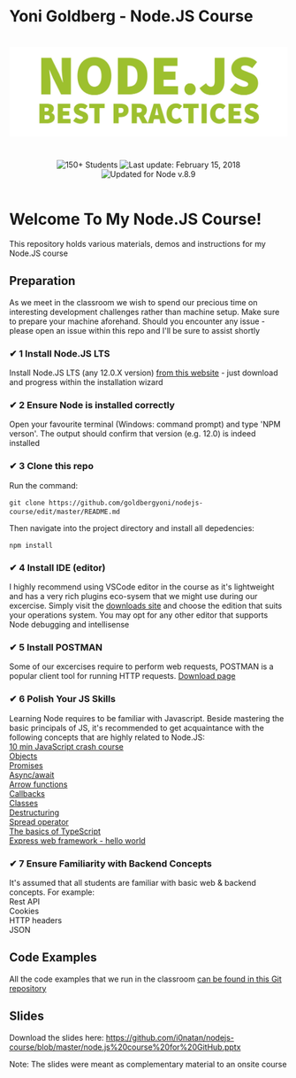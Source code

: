 # Yoni Goldberg - Node.JS Course

<h1 align="center">
  <img src="git-banner.jpg" alt="Node.js Best Practices" />
</h1>

<br/>

<div align="center">
<img src="https://img.shields.io/badge/%E2%9A%99%20Students%20So%20Far%20-%20150+%20-blue.svg" alt="150+ Students"> <img src="https://img.shields.io/badge/%F0%9F%93%85%20Last%20update%20-%20Feb%2015%202018-green.svg" alt="Last update: February 15, 2018"> <img src="https://img.shields.io/badge/%E2%9C%94%20Updated%20For%20Version%20-%20Node%208.9-brightgreen.svg" alt="Updated for Node v.8.9">
	</div>

<br/>

# Welcome To My Node.JS Course!
This repository holds various materials, demos and instructions for my Node.JS course


## Preparation
As we meet in the classroom we wish to spend our precious time on interesting development challenges rather than machine setup. Make sure to prepare your machine aforehand. Should you encounter any issue - please open an issue within this repo and I'll be sure to assist shortly

### ✔ 1 Install Node.JS LTS
Install Node.JS LTS (any 12.0.X version) [from this website](https://nodejs.org/en/) - just download and progress within the installation wizard


### ✔ 2 Ensure Node is installed correctly
Open your favourite terminal (Windows: command prompt) and type 'NPM verson'. The output should confirm that version (e.g. 12.0) is indeed installed

### ✔ 3 Clone this repo
Run the command:

```
git clone https://github.com/goldbergyoni/nodejs-course/edit/master/README.md
```

Then navigate into the project directory and install all depedencies:
```
npm install
```


### ✔ 4 Install IDE (editor)
I highly recommend using VSCode editor in the course as it's lightweight and has a very rich plugins eco-sysem that we might use during our excercise. Simply visit the [downloads site](https://code.visualstudio.com/download) and choose the edition that suits your operations system. You may opt for any other editor that supports Node debugging and intellisense


### ✔ 5 Install POSTMAN
Some of our excercises require to perform web requests, POSTMAN is a popular client tool for running HTTP requests. [Download page](https://www.getpostman.com/apps)

### ✔ 6 Polish Your JS Skills
Learning Node requires to be familiar with Javascript. Beside mastering the basic principals of JS, it's recommended to get acquaintance with the following concepts that are highly related to Node.JS:
<br/>
[10 min JavaScript crash course](https://developer.mozilla.org/en-US/docs/Learn/Getting_started_with_the_web/JavaScript_basics)
<br/>
[Objects](https://developer.mozilla.org/en-US/docs/Web/JavaScript/Guide/Working_with_Objects)
<br/>
[Promises](https://developer.mozilla.org/en-US/docs/Web/JavaScript/Reference/Global_Objects/Promise)
<br/>
[Async/await](https://javascript.info/async-await)
<br/>
[Arrow functions](https://developer.mozilla.org/en-US/docs/Web/JavaScript/Reference/Functions/Arrow_functions)
<br/>
[Callbacks](https://developer.mozilla.org/en-US/docs/Glossary/Callback_function)
<br/>
[Classes](https://developer.mozilla.org/en-US/docs/Web/JavaScript/Reference/Classes)
<br/>
[Destructuring](https://developer.mozilla.org/en-US/docs/Web/JavaScript/Reference/Operators/Destructuring_assignment)
<br/>
[Spread operator](https://developer.mozilla.org/en-US/docs/Web/JavaScript/Reference/Operators/Spread_syntax)
<br/>
[The basics of TypeScript](https://www.typescriptlang.org/docs/handbook/typescript-in-5-minutes.html)
<br/>
[Express web framework - hello world](https://codeburst.io/getting-started-with-expressjs-3cbb279bd5e6)


### ✔ 7 Ensure Familiarity with Backend Concepts
It's assumed that all students are familiar with basic web & backend concepts. For example:
<br/>
Rest API
<br/>
Cookies
<br/>
HTTP headers
<br/>
JSON


## Code Examples
All the code examples that we run in the classroom [can be found in this Git repository](https://github.com/i0natan/nodebestpractices/tree/course)

## Slides
Download the slides here: 
https://github.com/i0natan/nodejs-course/blob/master/node.js%20course%20for%20GitHub.pptx

Note: The slides were meant as complementary material to an onsite course
